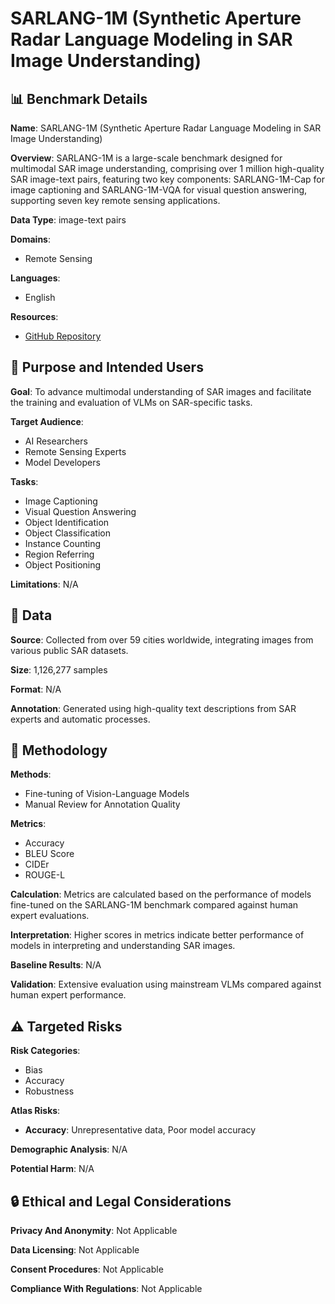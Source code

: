 # SARLANG-1M (Synthetic Aperture Radar Language Modeling in SAR Image Understanding)

## 📊 Benchmark Details

**Name**: SARLANG-1M (Synthetic Aperture Radar Language Modeling in SAR Image Understanding)

**Overview**: SARLANG-1M is a large-scale benchmark designed for multimodal SAR image understanding, comprising over 1 million high-quality SAR image-text pairs, featuring two key components: SARLANG-1M-Cap for image captioning and SARLANG-1M-VQA for visual question answering, supporting seven key remote sensing applications.

**Data Type**: image-text pairs

**Domains**:
- Remote Sensing

**Languages**:
- English

**Resources**:
- [GitHub Repository](https://github.com/Jimmyxichen/SARLANG-1M)

## 🎯 Purpose and Intended Users

**Goal**: To advance multimodal understanding of SAR images and facilitate the training and evaluation of VLMs on SAR-specific tasks.

**Target Audience**:
- AI Researchers
- Remote Sensing Experts
- Model Developers

**Tasks**:
- Image Captioning
- Visual Question Answering
- Object Identification
- Object Classification
- Instance Counting
- Region Referring
- Object Positioning

**Limitations**: N/A

## 💾 Data

**Source**: Collected from over 59 cities worldwide, integrating images from various public SAR datasets.

**Size**: 1,126,277 samples

**Format**: N/A

**Annotation**: Generated using high-quality text descriptions from SAR experts and automatic processes.

## 🔬 Methodology

**Methods**:
- Fine-tuning of Vision-Language Models
- Manual Review for Annotation Quality

**Metrics**:
- Accuracy
- BLEU Score
- CIDEr
- ROUGE-L

**Calculation**: Metrics are calculated based on the performance of models fine-tuned on the SARLANG-1M benchmark compared against human expert evaluations.

**Interpretation**: Higher scores in metrics indicate better performance of models in interpreting and understanding SAR images.

**Baseline Results**: N/A

**Validation**: Extensive evaluation using mainstream VLMs compared against human expert performance.

## ⚠️ Targeted Risks

**Risk Categories**:
- Bias
- Accuracy
- Robustness

**Atlas Risks**:
- **Accuracy**: Unrepresentative data, Poor model accuracy

**Demographic Analysis**: N/A

**Potential Harm**: N/A

## 🔒 Ethical and Legal Considerations

**Privacy And Anonymity**: Not Applicable

**Data Licensing**: Not Applicable

**Consent Procedures**: Not Applicable

**Compliance With Regulations**: Not Applicable
